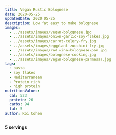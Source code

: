 ```yaml
---
title: Vegan Rustic Bolognese
date: 2020-05-25
updatedDate: 2020-05-25
description: Low fat easy to make bolognese
images:
  - ../assets/images/vegan-bolognese.jpg
  - ../assets/images/onion-garlic-soy-flakes.jpg
  - ../assets/images/carrot-celery-fry.jpg
  - ../assets/images/eggplant-zucchini-fry.jpg
  - ../assets/images/red-wine-bolognese-pan.jpg
  - ../assets/images/bolognese-cooking.jpg
  - ../assets/images/vegan-bolognese-parmesan.jpg
tags:
  - pasta
  - soy flakes
  - Mediterranean
  - Protein rich
  - high protein
nutritionValues:
  cal: 523
  protein: 26
  carbs: 94
  fat: 5
author: Roi Cohen
---
```


**5 servings**

<PrintView fileName="vegan-rustic-bolognese"/>
